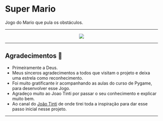 # Super Mario
 Jogo do Mario que pula os obstáculos. 

 ***

<div align="center">
<img src="MarioSuper10.gif"><br>
</div>

***
## Agradecimentos :clap:

* Primeiramente a Deus. 
* Meus sinceros agradecimentos a todos que visitam o projeto e deixa uma estrela como reconhecimento.
* Foi muito gratificante ir acompanhando as aulas do curso de Pygame, para desenvolver esse Jogo.
* Agradeço muito ao Joao Tinti por passar o seu conhecimento e explicar muito bem.
* Ao canal do [João Tinti](https://www.youtube.com/watch?v=OxenBMy13AM&list=PLJ8PYFcmwFOxtJS4EZTGEPxMEo4YdbxdQ&index=15)  de onde tirei toda a inspiração para dar esse passo inicial nesse projeto.

***
